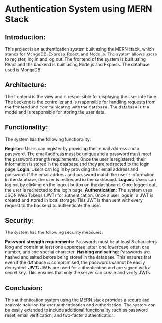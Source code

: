 # Authentication System using MERN Stack

## Introduction:
This project is an authentication system built using the MERN stack, which stands for MongoDB, Express, React, and Node.js. The system allows users to register, log in and log out. The frontend of the system is built using React and the backend is built using Node.js and Express. The database used is MongoDB.

## Architecture:
The frontend is the view and is responsible for displaying the user interface. The backend is the controller and is responsible for handling requests from the frontend and communicating with the database. The database is the model and is responsible for storing the user data.

## Functionality:
The system has the following functionality:

**Register:** Users can register by providing their email address and a password. The email address must be unique and a password must meet the password strength requirements. Once the user is registered, their information is stored in the database and they are redirected to the login page.
**Login:** Users can log in by providing their email address and password. If the email address and password match the user's information in the database, the user is redirected to the dashboard.
**Logout:** Users can log out by clicking on the logout button on the dashboard. Once logged out, the user is redirected to the login page.
**Authentication:** The system uses JSON Web Tokens (JWT) for authentication. Once a user logs in, a JWT is created and stored in local storage. This JWT is then sent with every request to the backend to authenticate the user.

## Security:
The system has the following security measures:

**Password strength requirements:** Passwords must be at least 8 characters long and contain at least one uppercase letter, one lowercase letter, one number, and one special character.
**Hashing and salting:** Passwords are hashed and salted before being stored in the database. This ensures that even if the database is compromised, the passwords cannot be easily decrypted.
**JWT:** JWTs are used for authentication and are signed with a secret key. This ensures that only the server can create and verify JWTs.

## Conclusion:
This authentication system using the MERN stack provides a secure and scalable solution for user authentication and authorization. The system can be easily extended to include additional functionality such as password reset, email verification, and two-factor authentication.
